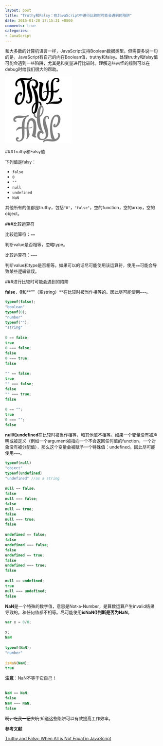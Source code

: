 ```yaml
---
layout: post
title: "Truthy和Falsy：在JavaScript中进行比较时可能会遇到的陷阱"
date: 2015-01-28 17:15:31 +0800
comments: true
categories:
- JavaScript
---
```


和大多数的计算机语言一样，JavaScript支持Boolean数据类型。但需要多说一句的是，JavaScript有自己的内在Boolean值，truthy和falsy。处理truthy和falsy值可能会遇到一些陷阱，尤其是和变量进行比较时。理解这些古怪的规则可以在debug时给我们很大的帮助。

![Truthy&Falsy](/images/2015/js-truthy-falsy.png)

<!-- more -->

###Truthy和Falsy值

下列值是falsy：

- `false`
- `0`
- `""`
- `null`
- `undefined`
- `NaN`

其他所有的值都是truthy，包括`"0"`，`"false"`，空的function，空的array，空的object。

###比较运算符

比较运算符：`==`

判断value是否相等，忽略type。

比较运算符：`===`

判断value和type是否相等。如果可以的话尽可能使用该运算符，使用`==`可能会导致某些逻辑错误。

###进行比较时可能会遇到的陷阱

**false**，**0**和**""（空string）**在比较时被当作相等的。因此尽可能使用`===`。

```js
typeof(false);
"boolean"
typeof(0);
"number"
typeof("");
"string"

0 == false;
true
0 === false;
false
0 === true;
false

"" == false;
true
"" === false;
false
"" === true;
false

0 == "";
true
0 === "";
false
```

**null**和**undefined**在比较时被当作相等，和其他值不相等。如果一个变量没有被声明或被定义（例如一个argument被指向一个不会返回任何值的function，一个对象没有被分配值），那么这个变量会被赋予一个特殊值：undefined。因此尽可能使用`===`。

```js
typeof(null)
"object"
typeof(undefined)
"undefined" //as a string

null == false;
false
null === false;
false
null == true;
false
null === true;
false

undefined == false;
false
undefined === false;
false
undefined == true;
false
undefined === true;
false

null == undefined;
true
null === undefined;
false
```

**NaN**是一个特殊的数字值，意思是Not-a-Number，是算数运算产生invalid结果导致的。和任何值都不相等。尽可能使用**isNaN()**判断是否为**NaN**。

```js
var x = 0/0;

x;
NaN

typeof(NaN);
"number"

isNaN(NaN);
true
```

**注意**：NaN不等于它自己！

```js

NaN == NaN;
false
NaN === NaN;
false
```
~~啊，吃我一记大坑~~ 知道这些陷阱可以有效提高工作效率。

**参考文献**

[Truthy and Falsy: When All is Not Equal in JavaScript](http://www.sitepoint.com/javascript-truthy-falsy/)
